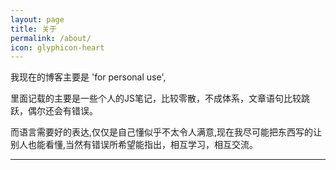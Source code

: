 ```yaml
---
layout: page
title: 关于
permalink: /about/
icon: glyphicon-heart
--- 
```


我现在的博客主要是 'for personal use',

里面记载的主要是一些个人的JS笔记，比较零散，不成体系，文章语句比较跳跃，偶尔还会有错误。

而语言需要好的表达,仅仅是自己懂似乎不太令人满意,现在我尽可能把东西写的让别人也能看懂,当然有错误所希望能指出，相互学习，相互交流。

---


